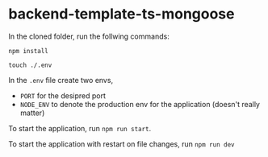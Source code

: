 # backend-template-ts-mongoose

In the cloned folder, run the follwing commands:

`npm install`

`touch ./.env`

In the `.env` file create two envs,
 - `PORT` for the desipred port
 - `NODE_ENV` to denote the production env for the application (doesn't really matter)
 
 To start the application, run `npm run start`.
 
 To start the application with restart on file changes, run `npm run dev`

